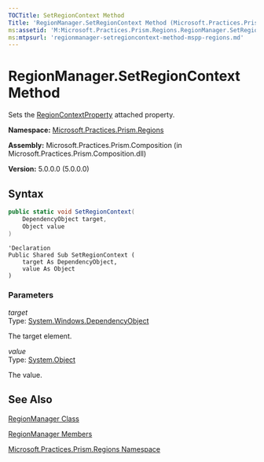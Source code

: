 ```yaml
---
TOCTitle: SetRegionContext Method
Title: 'RegionManager.SetRegionContext Method (Microsoft.Practices.Prism.Regions)'
ms:assetid: 'M:Microsoft.Practices.Prism.Regions.RegionManager.SetRegionContext(System.Windows.DependencyObject,System.Object)'
ms:mtpsurl: 'regionmanager-setregioncontext-method-mspp-regions.md'
---
```


# RegionManager.SetRegionContext Method

Sets the [RegionContextProperty](regionmanager-regioncontextproperty-field-mspp-regions) attached property.

**Namespace:** [Microsoft.Practices.Prism.Regions](mspp-regions-namespace)

**Assembly:** Microsoft.Practices.Prism.Composition (in Microsoft.Practices.Prism.Composition.dll)

**Version:** 5.0.0.0 (5.0.0.0)
## Syntax
```C#
public static void SetRegionContext(
	DependencyObject target,
	Object value
)
```
```VB
'Declaration
Public Shared Sub SetRegionContext ( 
	target As DependencyObject,
	value As Object
)
```
### Parameters

*target*  
Type: [System.Windows.DependencyObject](http://msdn.microsoft.com/en-us/library/ms589309)

The target element.

*value*  
Type: [System.Object](http://msdn.microsoft.com/en-us/library/e5kfa45b)

The value.

## See Also
[RegionManager Class](regionmanager-class-mspp-regions)

[RegionManager Members](regionmanager-members-mspp-regions)

[Microsoft.Practices.Prism.Regions Namespace](mspp-regions-namespace)
